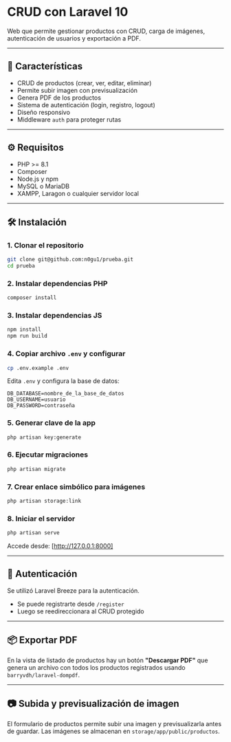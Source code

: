 # CRUD con Laravel 10

Web que permite gestionar productos con CRUD, carga de imágenes, autenticación de usuarios y exportación a PDF.

---

## 🚀 Características

- CRUD de productos (crear, ver, editar, eliminar)
- Permite subir imagen con previsualización
- Genera PDF de los productos
- Sistema de autenticación (login, registro, logout)
- Diseño responsivo
- Middleware `auth` para proteger rutas

---

## ⚙️ Requisitos

- PHP >= 8.1
- Composer
- Node.js y npm
- MySQL o MariaDB
- XAMPP, Laragon o cualquier servidor local

---

## 🛠️ Instalación

### 1. Clonar el repositorio

```bash
git clone git@github.com:n0gu1/prueba.git
cd prueba
```

### 2. Instalar dependencias PHP

```bash
composer install
```

### 3. Instalar dependencias JS

```bash
npm install
npm run build
```

### 4. Copiar archivo `.env` y configurar

```bash
cp .env.example .env
```

Edita `.env` y configura la base de datos:

```
DB_DATABASE=nombre_de_la_base_de_datos
DB_USERNAME=usuario
DB_PASSWORD=contraseña
```

### 5. Generar clave de la app

```bash
php artisan key:generate
```

### 6. Ejecutar migraciones

```bash
php artisan migrate
```

### 7. Crear enlace simbólico para imágenes

```bash
php artisan storage:link
```

### 8. Iniciar el servidor

```bash
php artisan serve
```

Accede desde: [http://127.0.0.1:8000]

---

## 🔐 Autenticación

Se utilizó Laravel Breeze para la autenticación.

- Se puede registrarte desde `/register`
- Luego se reedireccionara al CRUD protegido

---

## 📦 Exportar PDF

En la vista de listado de productos hay un botón **"Descargar PDF"** que genera un archivo con todos los productos registrados usando `barryvdh/laravel-dompdf`.

---

## 📷 Subida y previsualización de imagen

El formulario de productos permite subir una imagen y previsualizarla antes de guardar. Las imágenes se almacenan en `storage/app/public/productos`.

